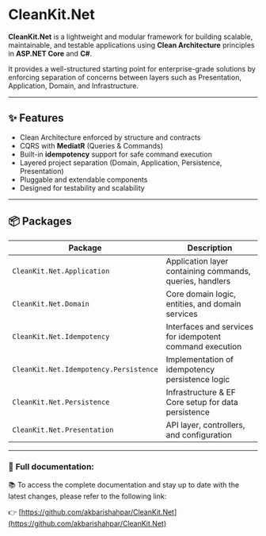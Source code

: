 # CleanKit.Net

**CleanKit.Net** is a lightweight and modular framework for building scalable, maintainable, and testable applications using **Clean Architecture** principles in **ASP.NET Core** and **C#**.

It provides a well-structured starting point for enterprise-grade solutions by enforcing separation of concerns between layers such as Presentation, Application, Domain, and Infrastructure.

------

## ✨ Features

- Clean Architecture enforced by structure and contracts
- CQRS with **MediatR** (Queries & Commands)
- Built-in **idempotency** support for safe command execution
- Layered project separation (Domain, Application, Persistence, Presentation)
- Pluggable and extendable components
- Designed for testability and scalability

------

## 📦 Packages

| Package                                | Description                                              |
| -------------------------------------- | -------------------------------------------------------- |
| `CleanKit.Net.Application`             | Application layer containing commands, queries, handlers |
| `CleanKit.Net.Domain`                  | Core domain logic, entities, and domain services         |
| `CleanKit.Net.Idempotency`             | Interfaces and services for idempotent command execution |
| `CleanKit.Net.Idempotency.Persistence` | Implementation of idempotency persistence logic          |
| `CleanKit.Net.Persistence`             | Infrastructure & EF Core setup for data persistence      |
| `CleanKit.Net.Presentation`            | API layer, controllers, and configuration                |

------

### 📖 **Full documentation:**

📚 To access the complete documentation and stay up to date with the latest changes, please refer to the following link:

👉 [https://github.com/akbarishahpar/CleanKit.Net](https://github.com/akbarishahpar/CleanKit.Net)